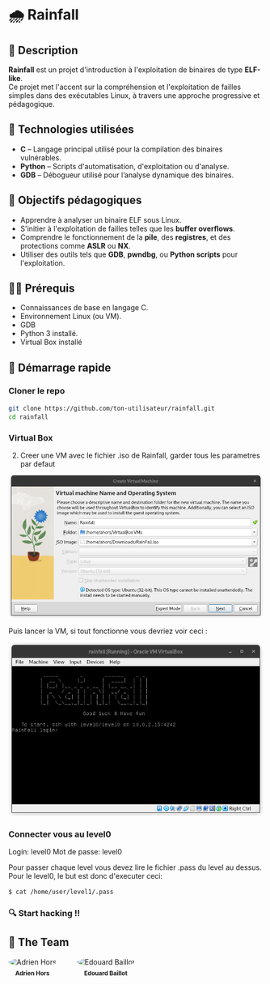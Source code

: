 # 🌧️ Rainfall

## 📌 Description

**Rainfall** est un projet d'introduction à l'exploitation de binaires de type **ELF-like**.  
Ce projet met l'accent sur la compréhension et l'exploitation de failles simples dans des exécutables Linux, à travers une approche progressive et pédagogique.

## 🧰 Technologies utilisées

- **C** – Langage principal utilisé pour la compilation des binaires vulnérables.
- **Python** – Scripts d'automatisation, d'exploitation ou d'analyse.
- **GDB** – Débogueur utilisé pour l’analyse dynamique des binaires.

## 🎯 Objectifs pédagogiques

- Apprendre à analyser un binaire ELF sous Linux.
- S'initier à l'exploitation de failles telles que les **buffer overflows**.
- Comprendre le fonctionnement de la **pile**, des **registres**, et des protections comme **ASLR** ou **NX**.
- Utiliser des outils tels que **GDB**, **pwndbg**, ou **Python scripts** pour l'exploitation.

## 🧑‍💻 Prérequis

- Connaissances de base en langage C.
- Environnement Linux (ou VM).
- GDB
- Python 3 installé.
- Virtual Box installé

## 🚀 Démarrage rapide


### Cloner le repo

```bash
git clone https://github.com/ton-utilisateur/rainfall.git
cd rainfall
```
### Virtual Box

2. Creer une VM avec le fichier .iso de Rainfall, garder tous les parametres par defaut

![image info](./assets/VirtualBox.png)

Puis lancer la VM, si tout fonctionne vous devriez voir ceci :

![image info](./assets/RainfallHome.png)

### Connecter vous au level0

Login: level0
Mot de passe: level0

Pour passer chaque level vous devez lire le fichier .pass du level au dessus.
Pour le level0, le but est donc d'executer ceci:
```bash
$ cat /home/user/level1/.pass
```

### 🔍 Start hacking !!


## 👥 The Team 

<div style="display: flex; gap: 40px; justify-content: flex-start; align-items: center;">
  <a href="https://github.com/adrih1" style="text-align: center; text-decoration: none; color: inherit;">
    <img src="https://github.com/adrih1.png" width="80" style="border-radius: 50%;" alt="Adrien Hors"/>
    <br/>
    <sub><b>Adrien Hors</b></sub>
  </a>
  <a href="https://github.com/Illouminus" style="text-align: center; text-decoration: none; color: inherit;">
    <img src="https://github.com/Illouminus.png" width="80" style="border-radius: 50%;" alt="Edouard Baillot"/>
    <br/>
    <sub><b>Edouard Baillot</b></sub>
  </a>
</div>


